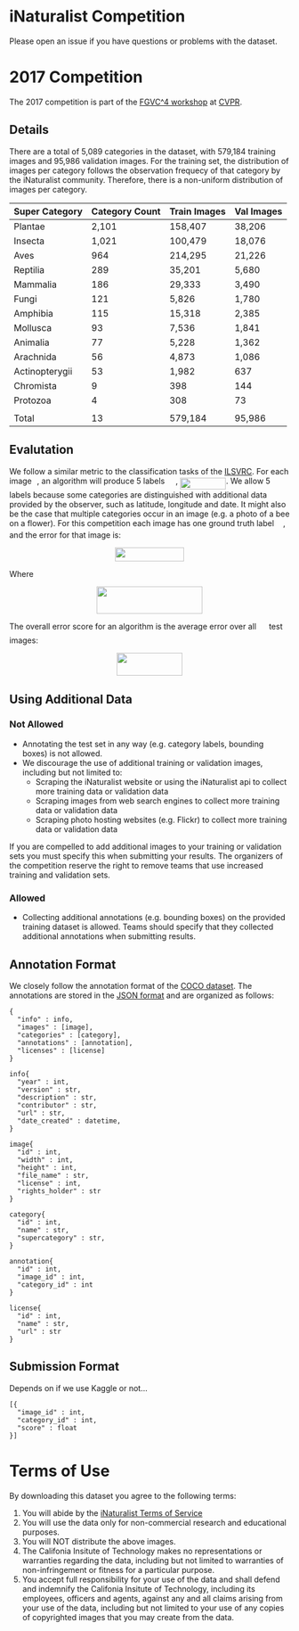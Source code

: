# iNaturalist Competition 
Please open an issue if you have questions or problems with the dataset.

# 2017 Competition
The 2017 competition is part of the [FGVC^4 workshop](fgvc.org) at [CVPR](http://cvpr2017.thecvf.com/). 

## Details

There are a total of 5,089 categories in the dataset, with 579,184 training images and 95,986 validation images. For the training set, the distribution of images per category follows the observation frequecy of that category by the iNaturalist community. Therefore, there is a non-uniform distribution of images per category. 


| Super Category |	Category Count	| Train Images |	Val Images |
|------|---------------|-------------|---------------|
Plantae|2,101|158,407|38,206|
Insecta|1,021|100,479|18,076|
Aves|964|214,295|21,226|
Reptilia|289|35,201|5,680|
Mammalia|186|29,333|3,490|
Fungi|121|5,826|1,780|
Amphibia|115|15,318|2,385|
Mollusca|93|7,536|1,841|
Animalia|77|5,228|1,362|
Arachnida|56|4,873|1,086|
Actinopterygii|53|1,982|637|
Chromista|9|398|144|
Protozoa|4|308|73|
|||||
|Total|13|579,184|95,986|


## Evalutation
We follow a similar metric to the classification tasks of the [ILSVRC](http://image-net.org/challenges/LSVRC/2016/index#scene). For each image <img src="https://rawgit.com/visipedia/inat_comp/master/svgs/77a3b857d53fb44e33b53e4c8b68351a.svg?invert_in_darkmode" align=middle width=5.642109pt height=21.60213pt/>, an algorithm will produce 5 labels <img src="https://rawgit.com/visipedia/inat_comp/master/svgs/655bedbaf4a65f397b5041d0fdecde4c.svg?invert_in_darkmode" align=middle width=15.601905pt height=22.74591pt/>, <img src="https://rawgit.com/visipedia/inat_comp/master/svgs/6d0aa77223bd2246e5cdd2a422d9e584.svg?invert_in_darkmode" align=middle width=82.4274pt height=21.60213pt/>. We allow 5 labels because some categories are distinguished with additional data provided by the observer, such as latitude, longitude and date. It might also be the case that multiple categories occur in an image (e.g. a photo of a bee on a flower). For this competition each image has one ground truth label <img src="https://rawgit.com/visipedia/inat_comp/master/svgs/681a37b53b66acbc455e39ca3e6f1c41.svg?invert_in_darkmode" align=middle width=12.444795pt height=14.10255pt/>, and the error for that image is:
<p align="center"><img src="https://rawgit.com/visipedia/inat_comp/master/svgs/7a42826f81c53c77e0fef3c827238d25.svg?invert_in_darkmode" align=middle width=123.403665pt height=24.865665pt/></p>
Where
<p align="center"><img src="https://rawgit.com/visipedia/inat_comp/master/svgs/1b5971b5eaf03547d39e224e9cb8bd43.svg?invert_in_darkmode" align=middle width=190.2021pt height=49.13139pt/></p>

The overall error score for an algorithm is the average error over all <img src="https://rawgit.com/visipedia/inat_comp/master/svgs/f9c4988898e7f532b9f826a75014ed3c.svg?invert_in_darkmode" align=middle width=14.94405pt height=22.38192pt/> test images:
<p align="center"><img src="https://rawgit.com/visipedia/inat_comp/master/svgs/444adcac0c7cbb4a8419ee1484625349.svg?invert_in_darkmode" align=middle width=118.05123pt height=41.069655pt/></p>

## Using Additional Data

### Not Allowed
* Annotating the test set in any way (e.g. category labels, bounding boxes) is not allowed.
* We discourage the use of additional training or validation images, including but not limited to:   
   * Scraping the iNaturalist website or using the iNaturalist api to collect more training data or validation data
   * Scraping images from web search engines to collect more training data or validation data
   * Scraping photo hosting websites (e.g. Flickr) to collect more training data or validation data

If you are compelled to add additional images to your training or validation sets you must specify this when submitting your results. The organizers of the competition reserve the right to remove teams that use increased training and validation sets.   

### Allowed
* Collecting additional annotations (e.g. bounding boxes) on the provided training dataset is allowed. Teams should specify that they collected additional annotations when submitting results. 

## Annotation Format
We closely follow the annotation format of the [COCO dataset](http://mscoco.org/dataset/#download). The annotations are stored in the [JSON format](http://www.json.org/) and are organized as follows:
```
{
  "info" : info,
  "images" : [image],
  "categories" : [category],
  "annotations" : [annotation],
  "licenses" : [license]
}  

info{
  "year" : int,
  "version" : str,
  "description" : str,
  "contributor" : str,
  "url" : str,
  "date_created" : datetime,
}

image{
  "id" : int,
  "width" : int,
  "height" : int,
  "file_name" : str,
  "license" : int,
  "rights_holder" : str
}

category{
  "id" : int,
  "name" : str,
  "supercategory" : str,
}

annotation{
  "id" : int,
  "image_id" : int,
  "category_id" : int
}

license{
  "id" : int,
  "name" : str,
  "url" : str
}
```

## Submission Format
Depends on if we use Kaggle or not...
```
[{
  "image_id" : int,
  "category_id" : int,
  "score" : float
}]
```


# Terms of Use

By downloading this dataset you agree to the following terms:

1. You will abide by the [iNaturalist Terms of Service](https://www.inaturalist.org/pages/terms)
2. You will use the data only for non-commercial research and educational purposes.
3. You will NOT distribute the above images.
4. The Califonia Insitute of Technology makes no representations or warranties regarding the data, including but not limited to warranties of non-infringement or fitness for a particular purpose.
5. You accept full responsibility for your use of the data and shall defend and indemnify the Califonia Insitute of Technology, including its employees, officers and agents, against any and all claims arising from your use of the data, including but not limited to your use of any copies of copyrighted images that you may create from the data.

